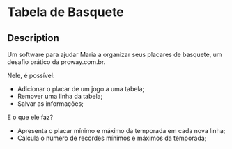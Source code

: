 Tabela de Basquete
==================

Description
-----------
Um software para ajudar Maria a organizar seus placares de basquete, 
um desafio prático da proway.com.br. 
<br/>

Nele, é possível:
- Adicionar o placar de um jogo a uma tabela;
- Remover uma linha da tabela;
- Salvar as informações;

E o que ele faz?
- Apresenta o placar mínimo e máximo da temporada em cada nova linha;
- Calcula o número de recordes mínimos e máximos da temporada;